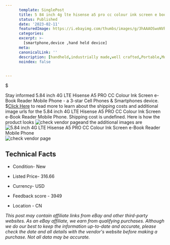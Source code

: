 ```yaml
---
      template: SinglePost
      title: 5 84 inch 4g lte hisense a5 pro cc colour ink screen e book reader mobile phone
      status: Published
      date: '2023-02-11'
      featuredImage: https://i.ebayimg.com/thumbs/images/g/3hAAAOSwoNVh3D0X/s-l225.jpg
      categories: 
      excerpt: >-
        [smartphone,device ,hand held device]
      meta:
      canonicalLink: ''
      description: [handheld,industrially made,well crafted,Portable,Mobile,Compact,Convenient,Lightweight,Maneuverable,Man-portable,Miniature,Carriable,Hand-held,Light,Holdable,Transportable,Mobile device,Pocket-sized,On-the-go,Wireless,Cordless,Compact size,Convenient size, smartphone,device ,hand held device]
      noindex: false
      
        
---
```

$

Stay informed 5.84 inch 4G LTE Hisense A5 PRO CC Colour Ink Screen e-Book Reader Mobile Phone - a 3-star Cell Phones & Smartphones device.
$[Click Here](https://www.ebay.com/itm/324988623072?hash=item4baad4d8e0%3Ag%3A3hAAAOSwoNVh3D0X&mkevt=1&mkcid=1&mkrid=711-53200-19255-0&campid=%253CePNCampaignId%253E&customid=%253CreferenceId%253E&toolid=10049) to read more to learn about the shipping costs and additional image urls for the 5.84 inch 4G LTE Hisense A5 PRO CC Colour Ink Screen e-Book Reader Mobile Phone. Shipping cost is undefined. Here is how the product looks ![check vendor page](https://i.ebayimg.com/thumbs/images/g/3hAAAOSwoNVh3D0X/s-l225.jpg)and the additional images are![5.84 inch 4G LTE Hisense A5 PRO CC Colour Ink Screen e-Book Reader Mobile Phone](https://i.ebayimg.com/images/g/3hAAAOSwoNVh3D0X/s-l960.jpg)![check vendor page](https://origin-galleryplus.ebayimg.com/ws/web/324988623072_2_0_1/225x225.jpg,https://origin-galleryplus.ebayimg.com/ws/web/324988623072_3_0_1/225x225.jpg,https://origin-galleryplus.ebayimg.com/ws/web/324988623072_4_0_1/225x225.jpg,https://origin-galleryplus.ebayimg.com/ws/web/324988623072_5_0_1/225x225.jpg,https://origin-galleryplus.ebayimg.com/ws/web/324988623072_6_0_1/225x225.jpg,https://origin-galleryplus.ebayimg.com/ws/web/324988623072_7_0_1/225x225.jpg,https://origin-galleryplus.ebayimg.com/ws/web/324988623072_8_0_1/225x225.jpg,https://origin-galleryplus.ebayimg.com/ws/web/324988623072_9_0_1/225x225.jpg,https://origin-galleryplus.ebayimg.com/ws/web/324988623072_10_0_1/225x225.jpg,https://origin-galleryplus.ebayimg.com/ws/web/324988623072_11_0_1/225x225.jpg,https://origin-galleryplus.ebayimg.com/ws/web/324988623072_12_0_1/225x225.jpg)



 ## Technical Facts 



     
      

 - Condition- New 


      

 - Listed Price- 316.66 


      

 - Currency- USD 


      

 - Feedback score - 3949 


      

 - Location - CN 


      
      

 *_This post may contain affiliate links from eBay and other third-party websites. As an eBay affiliate, we earn from qualifying purchases. Although we do our best to keep the information up-to-date and accurate, please check the date and all details with the vendor's website before making a purchase. Not all data may be accurate._*






